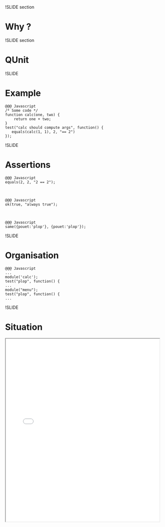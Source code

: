 !SLIDE section
# Why ? #

!SLIDE section
# QUnit #

!SLIDE

# Example #

    @@@ Javascript
    /* Some code */
    function calc(one, two) {
        return one + two;
    }
    test("calc should compute args", function() {
       equals(calc(1, 1), 2, "== 2")
    });

!SLIDE
# Assertions #

    @@@ Javascript
    equals(2, 2, "2 == 2");

<br />

    @@@ Javascript
    ok(true, "always true");

<br />

    @@@ Javascript
    same({pouet:'plop'}, {pouet:'plop'});

!SLIDE
# Organisation #

    @@@ Javascript
    ...
    module('calc');
    test("plop", function() {
    ...
    module("menu");
    test("plop", function() {
    ...

!SLIDE
# Situation #

<iframe src="/image/content/tests.html?hello" width="100%" height="600px" />

!SLIDE
# Setup / Teardown #

    @@@ Javascript
    module('calc', {setup : function() {
                     // called before each test
                   },
                   teardown: function() {
                     // called after each test
                   }});
    test("...

!SLIDE
# Async : Theory #

    @@@ Javascript
    asyncTest('my asynchronous test', function() {
       function myAsyncCall() {
          start();
          ok(true);
       }
       setTimeout(myAsyncCall, 1000);
    });

!SLIDE
# Async : Practice #

    @@@ Javascript
    asyncTest('ajax call on server', function() {
       $('body').bind('ajaxComplete', function(e, xhr, settings) {
           start();
           equal(settings.type, 'post');
       });
       $.post('/pouet');
    });

!SLIDE
# Async: situation  #

<iframe src="/image/content/tests.html?async" width="100%" height="600px" />
